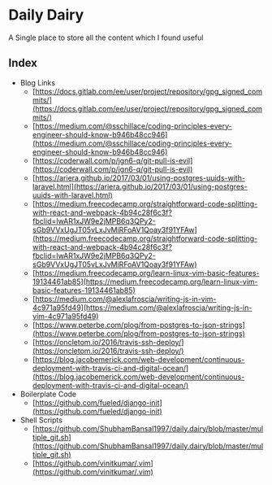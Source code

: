 # Daily Dairy

A Single place to store all the content which I found useful
## Index
- Blog Links
  - [https://docs.gitlab.com/ee/user/project/repository/gpg_signed_commits/](https://docs.gitlab.com/ee/user/project/repository/gpg_signed_commits/)
  - [https://medium.com/@sschillace/coding-principles-every-engineer-should-know-b946b48cc946](https://medium.com/@sschillace/coding-principles-every-engineer-should-know-b946b48cc946)
  - [https://coderwall.com/p/jgn6-q/git-pull-is-evil](https://coderwall.com/p/jgn6-q/git-pull-is-evil)
  - [https://ariera.github.io/2017/03/01/using-postgres-uuids-with-laravel.html](https://ariera.github.io/2017/03/01/using-postgres-uuids-with-laravel.html)
  - [https://medium.freecodecamp.org/straightforward-code-splitting-with-react-and-webpack-4b94c28f6c3f?fbclid=IwAR1xJW9e2jMPB6q3QPy2-sGb9VVxUgJT05vLxJvMiRFoAV1Qoay3f91YFAw](https://medium.freecodecamp.org/straightforward-code-splitting-with-react-and-webpack-4b94c28f6c3f?fbclid=IwAR1xJW9e2jMPB6q3QPy2-sGb9VVxUgJT05vLxJvMiRFoAV1Qoay3f91YFAw)
  - [https://medium.freecodecamp.org/learn-linux-vim-basic-features-19134461ab85](https://medium.freecodecamp.org/learn-linux-vim-basic-features-19134461ab85)
  - [https://medium.com/@alexlafroscia/writing-js-in-vim-4c971a95fd49](https://medium.com/@alexlafroscia/writing-js-in-vim-4c971a95fd49)
  - [https://www.peterbe.com/plog/from-postgres-to-json-strings](https://www.peterbe.com/plog/from-postgres-to-json-strings)
  - [https://oncletom.io/2016/travis-ssh-deploy/](https://oncletom.io/2016/travis-ssh-deploy/)
  - [https://blog.jacobemerick.com/web-development/continuous-deployment-with-travis-ci-and-digital-ocean/](https://blog.jacobemerick.com/web-development/continuous-deployment-with-travis-ci-and-digital-ocean/)
- Boilerplate Code
  - [https://github.com/fueled/django-init](https://github.com/fueled/django-init)
- Shell Scripts
  - [https://github.com/ShubhamBansal1997/daily.dairy/blob/master/multiple_git.sh](https://github.com/ShubhamBansal1997/daily.dairy/blob/master/multiple_git.sh)
  - [https://github.com/vinitkumar/.vim](https://github.com/vinitkumar/.vim)
